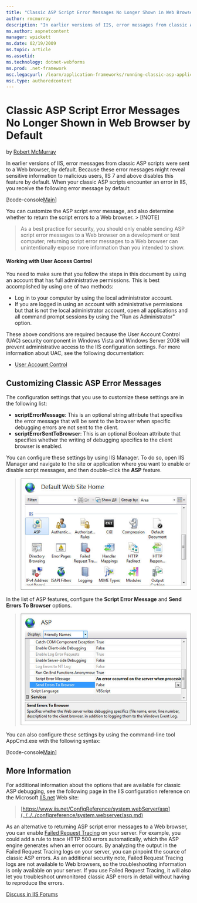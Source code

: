 ```yaml
---
title: "Classic ASP Script Error Messages No Longer Shown in Web Browser by Default | Microsoft Docs"
author: rmcmurray
description: "In earlier versions of IIS, error messages from classic ASP scripts were sent to a Web browser, by default. Because these error messages might reveal sensiti..."
ms.author: aspnetcontent
manager: wpickett
ms.date: 02/19/2009
ms.topic: article
ms.assetid: 
ms.technology: dotnet-webforms
ms.prod: .net-framework
msc.legacyurl: /learn/application-frameworks/running-classic-asp-applications-on-iis-7-and-iis-8/classic-asp-script-error-messages-no-longer-shown-in-web-browser-by-default
msc.type: authoredcontent
---
```

Classic ASP Script Error Messages No Longer Shown in Web Browser by Default
====================
by [Robert McMurray](https://github.com/rmcmurray)

In earlier versions of IIS, error messages from classic ASP scripts were sent to a Web browser, by default. Because these error messages might reveal sensitive information to malicious users, IIS 7 and above disables this feature by default. When your classic ASP scripts encounter an error in IIS, you receive the following error message by default:

[!code-console[Main](classic-asp-script-error-messages-no-longer-shown-in-web-browser-by-default/samples/sample1.cmd)]

You can customize the ASP script error message, and also determine whether to return the script errors to a Web browser. > [!NOTE]
 > As a best practice for security, you should only enable sending ASP script error messages to a Web browser on a development or test computer; returning script error messages to a Web browser can unintentionally expose more information than you intended to show.

#### Working with User Access Control

You need to make sure that you follow the steps in this document by using an account that has full administrative permissions. This is best accomplished by using one of two methods:

- Log in to your computer by using the local administrator account.
- If you are logged in using an account with administrative permissions but that is not the local administrator account, open all applications and all command prompt sessions by using the "Run as Administrator" option.

These above conditions are required because the User Account Control (UAC) security component in Windows Vista and Windows Server 2008 will prevent administrative access to the IIS configuration settings. For more information about UAC, see the following documentation:

- [User Account Control](https://go.microsoft.com/fwlink/?LinkId=113664)

## Customizing Classic ASP Error Messages

The configuration settings that you use to customize these settings are in the following list:

- **scriptErrorMessage**: This is an optional string attribute that specifies the error message that will be sent to the browser when specific debugging errors are not sent to the client.
- **scriptErrorSentToBrowser**: This is an optional Boolean attribute that specifies whether the writing of debugging specifics to the client browser is enabled.

You can configure these settings by using IIS Manager. To do so, open IIS Manager and navigate to the site or application where you want to enable or disable script messages, and then double-click the **ASP** feature.

> [![](classic-asp-script-error-messages-no-longer-shown-in-web-browser-by-default/_static/image2.jpg)](classic-asp-script-error-messages-no-longer-shown-in-web-browser-by-default/_static/image1.jpg)


In the list of ASP features, configure the **Script Error Message** and **Send Errors To Browser** options.

> [![](classic-asp-script-error-messages-no-longer-shown-in-web-browser-by-default/_static/image4.jpg)](classic-asp-script-error-messages-no-longer-shown-in-web-browser-by-default/_static/image3.jpg)


You can also configure these settings by using the command-line tool AppCmd.exe with the following syntax:

[!code-console[Main](classic-asp-script-error-messages-no-longer-shown-in-web-browser-by-default/samples/sample2.cmd)]

## More Information

For additional information about the options that are available for classic ASP debugging, see the following page in the IIS configuration reference on the Microsoft [IIS.net](https://www.iis.net/) Web site:

> [https://www.iis.net/ConfigReference/system.webServer/asp](../../../configreference/system.webserver/asp.md)


As an alternative to returning ASP script error messages to a Web browser, you can enable [Failed Request Tracing](using-failed-request-tracing-to-troubleshoot-classic-asp-errors.md) on your server. For example, you could add a rule to trace HTTP 500 errors automatically, which the ASP engine generates when an error occurs. By analyzing the output in the Failed Request Tracing logs on your server, you can pinpoint the source of classic ASP errors. As an additional security note, Failed Request Tracing logs are not available to Web browsers, so the troubleshooting information is only available on your server. If you use Failed Request Tracing, it will also let you troubleshoot unmonitored classic ASP errors in detail without having to reproduce the errors.
  
  
[Discuss in IIS Forums](https://forums.iis.net/1044.aspx)